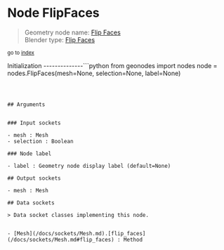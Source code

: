 
# Node FlipFaces

> Geometry node name: [Flip Faces](https://docs.blender.org/manual/en/latest/modeling/geometry_nodes/mesh/flip_faces.html)<br>
  Blender type: [Flip Faces](https://docs.blender.org/api/current/bpy.types.GeometryNodeFlipFaces.html)
  
<sub>go to [index](/docs/index.md)</sub>

Initialization
--------------```python
from geonodes import nodes
node = nodes.FlipFaces(mesh=None, selection=None, label=None)
```



## Arguments


### Input sockets

- mesh : Mesh
- selection : Boolean

### Node label

- label : Geometry node display label (default=None)

## Output sockets

- mesh : Mesh

## Data sockets

> Data socket classes implementing this node.
  
  
- [Mesh](/docs/sockets/Mesh.md).[flip_faces](/docs/sockets/Mesh.md#flip_faces) : Method
  
